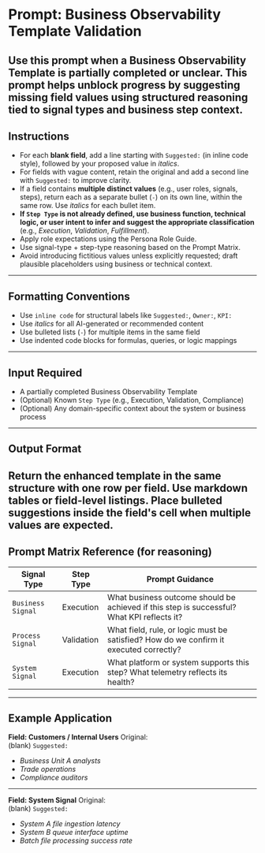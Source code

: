 # Prompt: Business Observability Template Validation
Use this prompt when a Business Observability Template is partially completed or unclear. This prompt helps unblock progress by suggesting missing field values using structured reasoning tied to signal types and business step context.
---
## Instructions
- For each **blank field**, add a line starting with `Suggested:` (in inline code style), followed by your proposed value in *italics*.
- For fields with vague content, retain the original and add a second line with `Suggested:` to improve clarity.
- If a field contains **multiple distinct values** (e.g., user roles, signals, steps), return each as a separate bullet (`-`) on its own line, within the same row. Use *italics* for each bullet item.
- **If `Step Type` is not already defined, use business function, technical logic, or user intent to infer and suggest the appropriate classification** (e.g., *Execution*, *Validation*, *Fulfillment*).
- Apply role expectations using the Persona Role Guide.
- Use signal-type + step-type reasoning based on the Prompt Matrix.
- Avoid introducing fictitious values unless explicitly requested; draft plausible placeholders using business or technical context.
---
## Formatting Conventions
- Use `inline code` for structural labels like `Suggested:`, `Owner:`, `KPI:`
- Use *italics* for all AI-generated or recommended content
- Use bulleted lists (`-`) for multiple items in the same field
- Use indented code blocks for formulas, queries, or logic mappings
---
## Input Required
- A partially completed Business Observability Template
- (Optional) Known `Step Type` (e.g., Execution, Validation, Compliance)
- (Optional) Any domain-specific context about the system or business process
---
## Output Format
Return the enhanced template in the same structure with one row per field. Use markdown tables or field-level listings. Place bulleted suggestions inside the field's cell when multiple values are expected.
---
## Prompt Matrix Reference (for reasoning)
| Signal Type        | Step Type     | Prompt Guidance                                                                 |
|--------------------|---------------|----------------------------------------------------------------------------------|
| `Business Signal`  | Execution     | What business outcome should be achieved if this step is successful? What KPI reflects it? |
| `Process Signal`   | Validation    | What field, rule, or logic must be satisfied? How do we confirm it executed correctly? |
| `System Signal`    | Execution     | What platform or system supports this step? What telemetry reflects its health? |
---
## Example Application
**Field: Customers / Internal Users**
Original:  
(blank)
`Suggested:`  
- *Business Unit A analysts*  
- *Trade operations*  
- *Compliance auditors*
---
**Field: System Signal**
Original:  
(blank)
`Suggested:`  
- *System A file ingestion latency*  
- *System B queue interface uptime*  
- *Batch file processing success rate*
